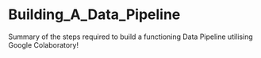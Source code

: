 # Building_A_Data_Pipeline

Summary of the steps required to build a functioning Data Pipeline utilising Google Colaboratory!
